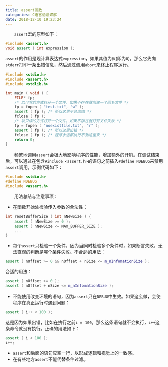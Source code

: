 ```yaml
---
title: assert函数
categories: C语言语法详解
date: 2018-12-10 19:23:24
---
```

&emsp;&emsp;`assert`宏的原型如下：<!--more-->

``` cpp
#include <assert.h>
void assert ( int expression );
```

`assert`的作用是现计算表达式`expression`，如果其值为`假`(即为`0`)，那么它先向`stderr`打印一条出错信息，然后通过调用`abort`来终止程序运行。

``` cpp
#include <stdio.h>
#include <assert.h>
#include <stdlib.h>

int main ( void ) {
    FILE* fp;
    /* 以可写的方式打开一个文件，如果不存在就创建一个同名文件 */
    fp = fopen ( "test.txt", "w" );
    assert ( fp ); /* 所以这里不会出错 */
    fclose ( fp );
    /* 以只读的方式打开一个文件，如果不存在就打开文件失败 */
    fp = fopen ( "noexistfile.txt", "r" );
    assert ( fp ); /* 所以这里出错 */
    fclose ( fp ); /* 程序永远都执行不到这里来 */
    return 0;
}
```

&emsp;&emsp;频繁地调用`assert`会极大地影响程序的性能，增加额外的开销。在调试结束后，可以通过在包含`#include <assert.h>`的语句之前插入`#define NDEBUG`来禁用`assert`调用，示例代码如下：

``` cpp
#include <stdio.h>
#define NDEBUG
#include <assert.h>
```

&emsp;&emsp;用法总结与注意事项：

- 在函数开始处检验传入参数的合法性：

``` cpp
int resetBufferSize ( int nNewSize ) {
    assert ( nNewSize >= 0 );
    assert ( nNewSize <= MAX_BUFFER_SIZE );
    ...
}
```

- 每个`assert`只检验一个条件，因为当同时检验多个条件时，如果断言失败，无法直观的判断是哪个条件失败。不合适的用法：

``` cpp
assert ( nOffset >= 0 && nOffset + nSize <= m_nInfomationSize );
```

合适的用法：

``` cpp
assert ( nOffset >= 0 );
assert ( nOffset + nSize <= m_nInfomationSize );
```

- 不能使用改变环境的语句，因为`assert`只在`DEBUG`中生效。如果这么做，会使程序在真正运行时遇到问题：

``` cpp
assert ( i++ < 100 );
```

这是因为如果出错，比如在执行之前`i = 100`，那么这条语句就不会执行，`i++`这条命令就没有执行。正确的用法如下：

``` cpp
assert ( i < 100 );
i++;
```

- `assert`和后面的语句应空一行，以形成逻辑和视觉上的一致感。
- 在有些地方`assert`不能代替条件过滤。
